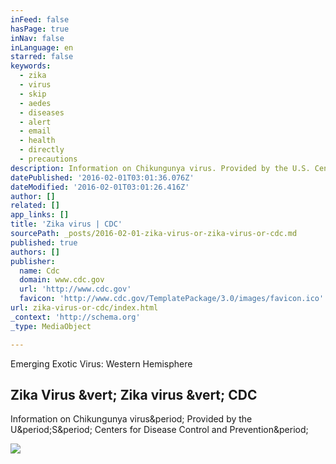 ```yaml
---
inFeed: false
hasPage: true
inNav: false
inLanguage: en
starred: false
keywords:
  - zika
  - virus
  - skip
  - aedes
  - diseases
  - alert
  - email
  - health
  - directly
  - precautions
description: Information on Chikungunya virus. Provided by the U.S. Centers for Disease Control and Prevention.
datePublished: '2016-02-01T03:01:36.076Z'
dateModified: '2016-02-01T03:01:26.416Z'
author: []
related: []
app_links: []
title: 'Zika virus | CDC'
sourcePath: _posts/2016-02-01-zika-virus-or-zika-virus-or-cdc.md
published: true
authors: []
publisher:
  name: Cdc
  domain: www.cdc.gov
  url: 'http://www.cdc.gov'
  favicon: 'http://www.cdc.gov/TemplatePackage/3.0/images/favicon.ico'
url: zika-virus-or-cdc/index.html
_context: 'http://schema.org'
_type: MediaObject

---
```

Emerging Exotic Virus: Western Hemisphere

<article style=""><h1>Zika Virus &amp;vert; Zika virus &amp;vert; CDC</h1><p>Information on Chikungunya virus&amp;period; Provided by the U&amp;period;S&amp;period; Centers for Disease Control and Prevention&amp;period;</p><img src="http://www.cdc.gov/zika/images/zik-world-map_active_01-26-2016_web_2.jpg" /></article>